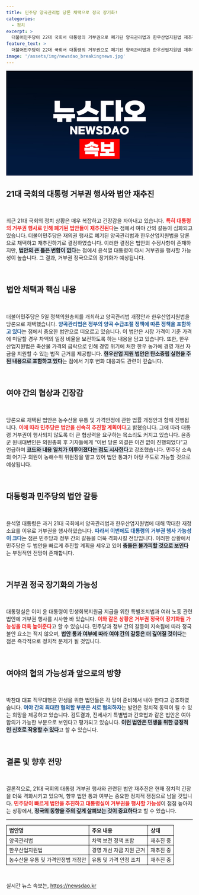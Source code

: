 ```yaml
---
title: 민주당 양곡관리법 당론 채택으로 정국 장기화!
categories:
  - 정치
excerpt: >
  더불어민주당이 22대 국회서 대통령의 거부권으로 폐기된 양곡관리법과 한우산업지원법 재추진을 확정했다. 수정된 내용에도 불구하고 윤 대통령의 재차 거부권 행사가 우려되며, 여야 간 갈등이 심화될 전망이다.
feature_text: >
  더불어민주당이 22대 국회서 대통령의 거부권으로 폐기된 양곡관리법과 한우산업지원법 재추진을 확정했다. 수정된 내용에도 불구하고 윤 대통령의 재차 거부권 행사가 우려되며, 여야 간 갈등이 심화될 전망이다.
image: '/assets/img/newsdao_breakingnews.jpg'
---
```


<p><img src="/assets/img/newsdao_breakingnews.jpg" alt="cryptoinkorea 속보" /></p>

<h2 data-ke-size="size26">21대 국회의 대통령 거부권 행사와 법안 재추진</h2>

<p data-ke-size="size16">&nbsp;</p>

<p data-ke-size="size16">최근 21대 국회의 정치 상황은 매우 복잡하고 긴장감을 자아내고 있습니다. <b><span style="color: #ee2323;">특히 대통령의 거부권 행사로 인해 폐기된 법안들이 재추진된다</span></b>는 점에서 여야 간의 갈등이 심화되고 있습니다. 더불어민주당은 재의권 행사로 폐기된 양곡관리법과 한우산업지원법을 당론으로 채택하고 재추진하기로 결정하였습니다. 이러한 결정은 법안의 수정사항이 존재하지만, <b><span style="background-color: #21538527;">법안의 큰 틀은 변함이 없다</span></b>는 점에서 윤석열 대통령이 다시 거부권을 행사할 가능성이 높습니다. 그 결과, 거부권 정국으로의 장기화가 예상됩니다.</p>

<p data-ke-size="size16">&nbsp;</p>

<h2 data-ke-size="size26">법안 채택과 핵심 내용</h2>

<p data-ke-size="size16">&nbsp;</p>

<p data-ke-size="size16">더불어민주당은 5일 정책의원총회를 개최하고 양곡관리법 개정안과 한우산업지원법을 당론으로 채택했습니다. <b><span style="color: #1a5490;">양곡관리법은 정부의 양곡 수급조절 정책에 따른 정책을 포함하고 있다</span></b>는 점에서 중요한 법안으로 떠오르고 있습니다. 이 법안은 시장 가격이 기준 가격에 미달할 경우 차액의 일정 비율을 보전하도록 하는 내용을 담고 있습니다. 또한, 한우산업지원법은 축산물 가격의 급락으로 인해 경영 위기에 처한 한우 농가에 경영 개선 자금을 지원할 수 있는 법적 근거를 제공합니다. <b><span style="background-color: #21538527;">한우산업 지원 법안은 탄소중립 실현을 주된 내용으로 포함하고 있다</span></b>는 점에서 기후 변화 대응과도 관련이 깊습니다.</p>

<p data-ke-size="size16">&nbsp;</p>

<h2 data-ke-size="size26">여야 간의 협상과 긴장감</h2>

<p data-ke-size="size16">&nbsp;</p>

<p data-ke-size="size16">당론으로 채택된 법안은 농수산물 유통 및 가격안정에 관한 법률 개정안과 함께 진행됩니다. <b><span style="color: #ee2323;">이에 따라 민주당은 법안을 신속히 추진할 계획이다</span></b>고 밝혔습니다. 그에 따라 대통령 거부권이 행사되지 않도록 더 큰 협상력을 요구하는 목소리도 커지고 있습니다. 윤종군 원내대변인은 의원총회 후 기자들에게 “이번 당론 의결은 이견 없이 진행되었다”고 언급하며 <b><span style="background-color: #21538527;">코드와 내용 일치가 이루어졌다는 점도 시사한다</span></b>고 강조했습니다. 민주당 소속의 어기구 의원이 농해수위 위원장을 맡고 있어 법안 통과가 야당 주도로 가능할 것으로 예상됩니다.</p>

<p data-ke-size="size16">&nbsp;</p>

<h2 data-ke-size="size26">대통령과 민주당의 법안 갈등</h2>

<p data-ke-size="size16">&nbsp;</p>

<p data-ke-size="size16">윤석열 대통령은 과거 21대 국회에서 양곡관리법과 한우산업지원법에 대해 막대한 재정 소요를 이유로 거부권을 행사하였습니다. <b><span style="color: #1a5490;">따라서 이번에도 대통령의 거부권 행사 가능성이 크다</span></b>는 점은 민주당과 정부 간의 갈등을 더욱 격화시킬 전망입니다. 이러한 상황에서 민주당은 두 법안을 빠르게 추진할 계획을 세우고 있어 <b><span style="background-color: #21538527;">충돌은 불가피할 것으로 보인다</span></b>는 부정적인 전망이 존재합니다.</p>

<p data-ke-size="size16">&nbsp;</p>

<h2 data-ke-size="size26">거부권 정국 장기화의 가능성</h2>

<p data-ke-size="size16">&nbsp;</p>

<p data-ke-size="size16">대통령실은 이미 윤 대통령이 민생회복지원금 지급을 위한 특별조치법과 여러 노동 관련 법안에 거부권 행사를 시사한 바 있습니다. <b><span style="color: #ee2323;">이와 같은 상황은 거부권 정국이 장기화될 가능성을 더욱 높여준다</span></b>고 할 수 있습니다. 민주당과 정부 간의 갈등이 지속됨에 따라 정국 불안 요소는 적지 않으며, <b><span style="background-color: #21538527;">법안 통과 여부에 따라 여야 간의 갈등은 더 깊어질 것이다</span></b>는 점은 즉각적으로 정치적 문제가 될 것입니다.</p>

<p data-ke-size="size16">&nbsp;</p>

<h2 data-ke-size="size26">여야의 협의 가능성과 앞으로의 방향</h2>

<p data-ke-size="size16">&nbsp;</p>

<p data-ke-size="size16">박찬대 대표 직무대행은 민생을 위한 법안들은 각 당이 준비해서 내야 한다고 강조하였습니다. <b><span style="color: #1a5490;">여야 간의 최대한 협의할 부분은 서로 협의하자</span></b>는 발언은 정치적 동력이 될 수 있는 희망을 제공하고 있습니다. 검토결과, 전세사기 특별법과 간호법과 같은 법안은 여야 합의가 가능한 부분으로 보인다고 평가되고 있습니다. <b><span style="background-color: #21538527;">이런 법안은 민생을 위한 긍정적인 신호로 작용할 수 있다</span></b>고 할 수 있습니다.</p>

<p data-ke-size="size16">&nbsp;</p>

<h2 data-ke-size="size26">결론 및 향후 전망</h2>

<p data-ke-size="size16">&nbsp;</p>

<p data-ke-size="size16">결론적으로, 21대 국회의 대통령 거부권 행사와 관련된 법안 재추진은 현재 정치적 긴장을 더욱 격화시키고 있으며, 향후 법안 통과 여부는 중요한 정치적 쟁점으로 남을 것입니다. <b><span style="color: #ee2323;">민주당이 빠르게 법안을 추진하고 대통령실이 거부권을 행사할 가능성</span></b>이 점점 높아지는 상황에서, <b><span style="background-color: #21538527;">정국의 동향을 주의 깊게 살펴보는 것이 중요하다</span></b>고 할 수 있습니다.</p>

<hr />

<table style="width: 100%; border-collapse: collapse; text-align: left;">
  <thead>
    <tr>
      <th style="border: 1px solid #000;">법안명</th>
      <th style="border: 1px solid #000;">주요 내용</th>
      <th style="border: 1px solid #000;">상태</th>
    </tr>
  </thead>
  <tbody>
    <tr>
      <td style="border: 1px solid #000;">양곡관리법</td>
      <td style="border: 1px solid #000;">차액 보전 정책 포함</td>
      <td style="border: 1px solid #000;">재추진 중</td>
    </tr>
    <tr>
      <td style="border: 1px solid #000;">한우산업지원법</td>
      <td style="border: 1px solid #000;">경영 개선 자금 지원 근거</td>
      <td style="border: 1px solid #000;">재추진 중</td>
    </tr>
    <tr>
      <td style="border: 1px solid #000;">농수산물 유통 및 가격안정법 개정안</td>
      <td style="border: 1px solid #000;">유통 및 가격 안정 조치</td>
      <td style="border: 1px solid #000;">재추진 중</td>
    </tr>
  </tbody>
</table>

<p data-ke-size="size16">&nbsp;</p>
실시간 뉴스 속보는, <a href="https://newsdao.kr" rel="dofollow">https://newsdao.kr</a>


